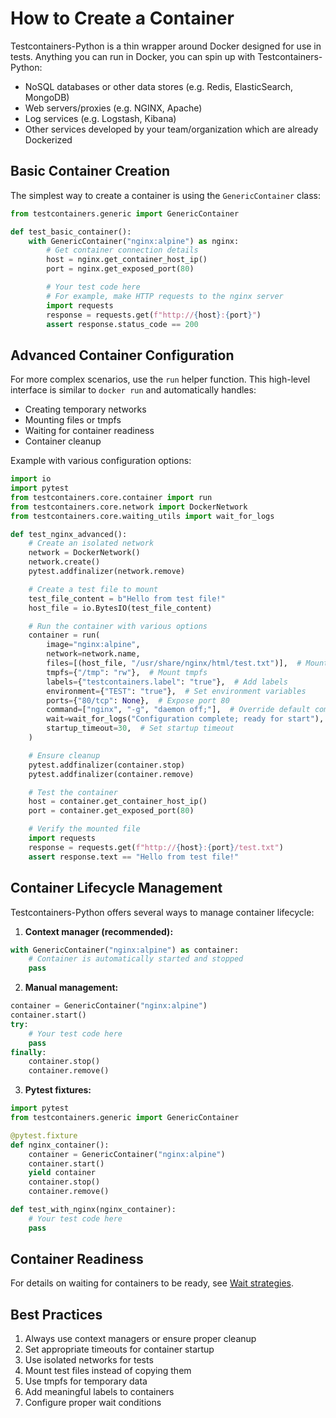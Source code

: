 # How to Create a Container

Testcontainers-Python is a thin wrapper around Docker designed for use in tests. Anything you can run in Docker, you can spin up with Testcontainers-Python:

- NoSQL databases or other data stores (e.g. Redis, ElasticSearch, MongoDB)
- Web servers/proxies (e.g. NGINX, Apache)
- Log services (e.g. Logstash, Kibana)
- Other services developed by your team/organization which are already Dockerized

## Basic Container Creation

The simplest way to create a container is using the `GenericContainer` class:

```python
from testcontainers.generic import GenericContainer

def test_basic_container():
    with GenericContainer("nginx:alpine") as nginx:
        # Get container connection details
        host = nginx.get_container_host_ip()
        port = nginx.get_exposed_port(80)

        # Your test code here
        # For example, make HTTP requests to the nginx server
        import requests
        response = requests.get(f"http://{host}:{port}")
        assert response.status_code == 200
```

## Advanced Container Configuration

For more complex scenarios, use the `run` helper function. This high-level interface is similar to `docker run` and automatically handles:

- Creating temporary networks
- Mounting files or tmpfs
- Waiting for container readiness
- Container cleanup

Example with various configuration options:

```python
import io
import pytest
from testcontainers.core.container import run
from testcontainers.core.network import DockerNetwork
from testcontainers.core.waiting_utils import wait_for_logs

def test_nginx_advanced():
    # Create an isolated network
    network = DockerNetwork()
    network.create()
    pytest.addfinalizer(network.remove)

    # Create a test file to mount
    test_file_content = b"Hello from test file!"
    host_file = io.BytesIO(test_file_content)

    # Run the container with various options
    container = run(
        image="nginx:alpine",
        network=network.name,
        files=[(host_file, "/usr/share/nginx/html/test.txt")],  # Mount file
        tmpfs={"/tmp": "rw"},  # Mount tmpfs
        labels={"testcontainers.label": "true"},  # Add labels
        environment={"TEST": "true"},  # Set environment variables
        ports={"80/tcp": None},  # Expose port 80
        command=["nginx", "-g", "daemon off;"],  # Override default command
        wait=wait_for_logs("Configuration complete; ready for start"),  # Wait for logs
        startup_timeout=30,  # Set startup timeout
    )

    # Ensure cleanup
    pytest.addfinalizer(container.stop)
    pytest.addfinalizer(container.remove)

    # Test the container
    host = container.get_container_host_ip()
    port = container.get_exposed_port(80)

    # Verify the mounted file
    import requests
    response = requests.get(f"http://{host}:{port}/test.txt")
    assert response.text == "Hello from test file!"
```

## Container Lifecycle Management

Testcontainers-Python offers several ways to manage container lifecycle:

1. **Context manager (recommended):**
```python
with GenericContainer("nginx:alpine") as container:
    # Container is automatically started and stopped
    pass
```

2. **Manual management:**
```python
container = GenericContainer("nginx:alpine")
container.start()
try:
    # Your test code here
    pass
finally:
    container.stop()
    container.remove()
```

3. **Pytest fixtures:**
```python
import pytest
from testcontainers.generic import GenericContainer

@pytest.fixture
def nginx_container():
    container = GenericContainer("nginx:alpine")
    container.start()
    yield container
    container.stop()
    container.remove()

def test_with_nginx(nginx_container):
    # Your test code here
    pass
```

## Container Readiness

For details on waiting for containers to be ready, see [Wait strategies](wait_strategies.md).

## Best Practices

1. Always use context managers or ensure proper cleanup
2. Set appropriate timeouts for container startup
3. Use isolated networks for tests
4. Mount test files instead of copying them
5. Use tmpfs for temporary data
6. Add meaningful labels to containers
7. Configure proper wait conditions
